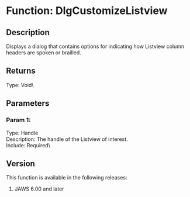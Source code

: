 # Function: DlgCustomizeListview

## Description

Displays a dialog that contains options for indicating how Listview
column headers are spoken or brailled.

## Returns

Type: Void\

## Parameters

### Param 1:

Type: Handle\
Description: The handle of the Listview of interest.\
Include: Required\

## Version

This function is available in the following releases:

1.  JAWS 6.00 and later
